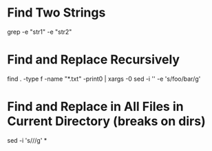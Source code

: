 # Find Two Strings
grep -e "str1" -e "str2"

# Find and Replace Recursively
find . -type f -name "*.txt" -print0 | xargs -0 sed -i '' -e 's/foo/bar/g'

# Find and Replace in All Files in Current Directory (breaks on dirs)
sed -i 's///g' *
